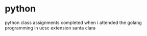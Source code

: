 # python
python class assignments completed when i attended the golang programming in ucsc extension santa clara
